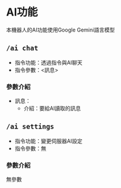 # AI功能
本機器人的AI功能使用Google Gemini語言模型
## `/ai chat`
- 指令功能：透過指令與AI聊天
- 指令參數：<訊息>
### 參數介紹
- 訊息：
	- 介紹：要給AI讀取的訊息
## `/ai settings`
- 指令功能：變更伺服器AI設定
- 指令參數：無
### 參數介紹
無參數